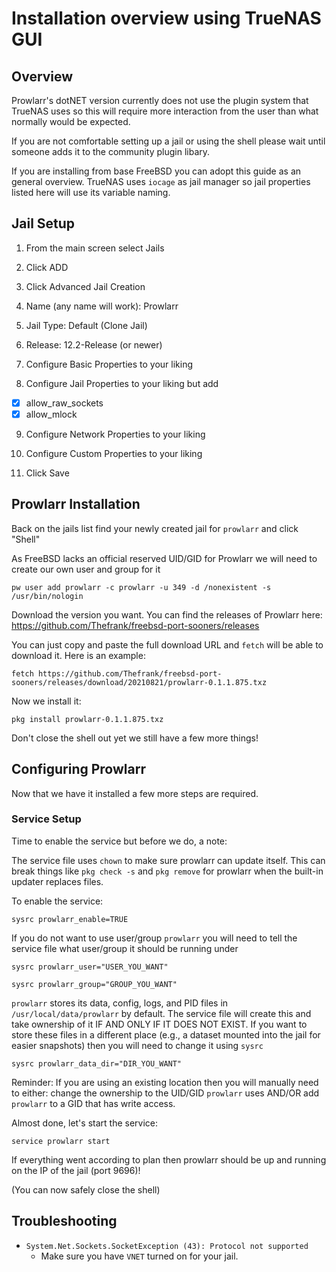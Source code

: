 # Installation overview using TrueNAS GUI
## Overview
Prowlarr's dotNET version currently does not use the plugin system that TrueNAS uses so this will require more interaction from the user than what normally would be expected.

If you are not comfortable setting up a jail or using the shell please wait until someone adds it to the community plugin libary.

If you are installing from base FreeBSD you can adopt this guide as an general overview. TrueNAS uses `iocage` as jail manager so jail properties listed here will use its variable naming.


## Jail Setup
1. From the main screen select Jails

2. Click ADD

3. Click Advanced Jail Creation

4. Name (any name will work): Prowlarr

5. Jail Type: Default (Clone Jail)

6. Release: 12.2-Release (or newer)

7. Configure Basic Properties to your liking

8. Configure Jail Properties to your liking but add
- [x] allow_raw_sockets
- [x] allow_mlock

9. Configure Network Properties to your liking

10. Configure Custom Properties to your liking

11. Click Save

## Prowlarr Installation

Back on the jails list find your newly created jail for `prowlarr` and click "Shell"

As FreeBSD lacks an official reserved UID/GID for Prowlarr we will need to create our own user and group for it

`pw user add prowlarr -c prowlarr -u 349 -d /nonexistent -s /usr/bin/nologin`

Download the version you want. You can find the releases of Prowlarr here: https://github.com/Thefrank/freebsd-port-sooners/releases

You can just copy and paste the full download URL and `fetch` will be able to download it. Here is an example:

`fetch https://github.com/Thefrank/freebsd-port-sooners/releases/download/20210821/prowlarr-0.1.1.875.txz`

Now we install it:

`pkg install prowlarr-0.1.1.875.txz`

Don't close the shell out yet we still have a few more things!

## Configuring Prowlarr

Now that we have it installed a few more steps are required.

### Service Setup

Time to enable the service but before we do, a note:

The service file uses `chown` to make sure prowlarr can update itself. This can break things like `pkg check -s` and `pkg remove` for prowlarr when the built-in updater replaces files.

To enable the service:

`sysrc prowlarr_enable=TRUE`

If you do not want to use user/group `prowlarr` you will need to tell the service file what user/group it should be running under

`sysrc prowlarr_user="USER_YOU_WANT"`

`sysrc prowlarr_group="GROUP_YOU_WANT"`

`prowlarr` stores its data, config, logs, and PID files in `/usr/local/data/prowlarr` by default. The service file will create this and take ownership of it IF AND ONLY IF IT DOES NOT EXIST. If you want to store these files in a different place (e.g., a dataset mounted into the jail for easier snapshots) then you will need to change it using `sysrc`

`sysrc prowlarr_data_dir="DIR_YOU_WANT"`

Reminder: If you are using an existing location then you will manually need to either: change the ownership to the UID/GID `prowlarr` uses AND/OR add `prowlarr` to a GID that has write access.

Almost done, let's start the service:

`service prowlarr start`

If everything went according to plan then prowlarr should be up and running on the IP of the jail (port 9696)!

(You can now safely close the shell)


## Troubleshooting
 - `System.Net.Sockets.SocketException (43): Protocol not supported`
   - Make sure you have `VNET` turned on for your jail.
